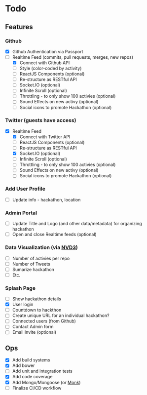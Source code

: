 # Todo

## Features

### Github

- [X] Github Authentication via Passport
- [ ] Realtime Feed (commits, pull requests, merges, new repos)
  - [X] Connect with Github API
  - [ ] Style (color-coded by activity)
  - [ ] ReactJS Components (optional)
  - [ ] Re-structure as RESTful API
  - [ ] Socket.IO (optional)
  - [ ] Infinite Scroll (optional)
  - [ ] Throttling - to only show 100 activies (optional)
  - [ ] Sound Effects on new activy (optional)
  - [ ] Social icons to promote Hackathon (optional)

### Twitter (guests have access)
- [X] Realtime Feed
  - [X] Connect with Twitter API
  - [ ] ReactJS Components (optional)
  - [ ] Re-structure as RESTful API
  - [X] Socket.IO (optional)
  - [ ] Infinite Scroll (optional)
  - [ ] Throttling - to only show 100 activies (optional)
  - [ ] Sound Effects on new activy (optional)
  - [ ] Social icons to promote Hackathon (optional)

### Add User Profile
- [ ] Update info - hackathon, location

### Admin Portal
- [ ] Update Title and Logo (and other data/metadata) for organizing hackathon
- [ ] Open and close Realtime feeds (optional)

### Data Visualization (via [NVD3](http://nvd3.org/))
- [ ] Number of activies per repo
- [ ] Number of Tweets
- [ ] Sumarize hackathon
- [ ] Etc.

### Splash Page
- [ ] Show hackathon details
- [X] User login
- [ ] Countdown to hackthon
- [ ] Create unique URL for an individual hackathon?
- [ ] Connected users (from Github)
- [ ] Contact Admin form
- [ ] Email Invite (optional)

## Ops

- [X] Add build systems
- [X] Add bower
- [ ] Add unit and integration tests
- [X] Add code coverage
- [X] Add Mongo/Mongoose (or [Monk](https://github.com/Automattic/monk))
- [ ] Finalize CI/CD workflow